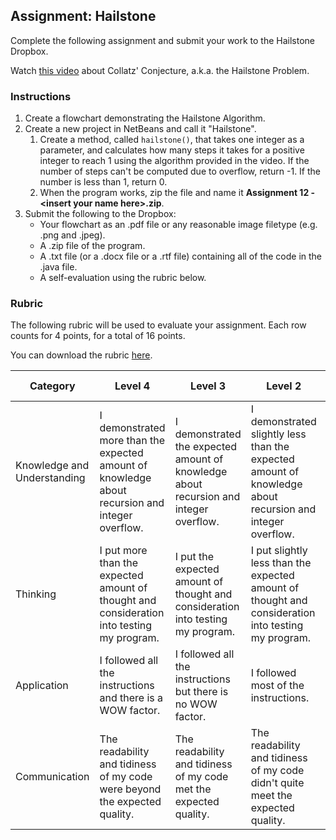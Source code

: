 ## Assignment: Hailstone

Complete the following assignment and submit your work to the Hailstone Dropbox.

Watch [this video](https://www.youtube.com/watch?v=5mFpVDpKX70) about Collatz' Conjecture, a.k.a. the Hailstone Problem.


### Instructions

1. Create a flowchart demonstrating the Hailstone Algorithm.
2. Create a new project in NetBeans and call it "Hailstone".
    1. Create a method, called `hailstone()`, that takes one integer as a parameter, and calculates how many steps it takes for a positive integer to reach 1 using the algorithm provided in the video. If the number of steps can't be computed due to overflow, return -1. If the number is less than 1, return 0. 
    2. When the program works, zip the file and name it **Assignment 12 - \<insert your name here>.zip**.
3. Submit the following to the Dropbox:
    * Your flowchart as an .pdf file or any reasonable image filetype (e.g. .png and .jpeg).
    * A .zip file of the program.
    * A .txt file (or a .docx file or a .rtf file) containing all of the code in the .java file.
    * A self-evaluation using the rubric below. 


### Rubric

The following rubric will be used to evaluate your assignment. Each row counts for 4 points, for a total of 16 points. 

You can download the rubric [here](https://docs.google.com/document/d/1cHnRpQWqX5vQn4r5PlElj6IIOQR7VdZ5zfrIGx-JcbQ/edit?usp=sharing).

| Category | Level 4 | Level 3 | Level 2 | Level 1 | Below Level 1 |
| --- | --- | --- | --- | --- | --- |
| Knowledge and Understanding  | I demonstrated more than the expected amount of knowledge about recursion and integer overflow. | I demonstrated the expected amount of knowledge about recursion and integer overflow.  | I demonstrated slightly less than the expected amount of knowledge about recursion and integer overflow. | I demonstrated a small amount of knowledge about recursion and integer overflow. | I demonstrated no knowledge about recursion and integer overflow. |
| Thinking | I put more than the expected amount of thought and consideration into testing my program. | I put the expected amount of thought and consideration into testing my program. | I put slightly less than the expected amount of thought and consideration into testing my program. | I put a small amount of thought and consideration into testing my program. | I put no thought and consideration into the testing my program. |
| Application | I followed all the instructions and there is a WOW factor. | I followed all the instructions but there is no WOW factor. | I followed most of the instructions. | I followed some of the instructions. | I followed none of the instructions. |
| Communication | The readability and tidiness of my code were beyond the expected quality. | The readability and tidiness of my code met the expected quality. | The readability and tidiness of my code didn't quite meet the expected quality. | The readability and tidiness of my code were far below the expected quality. | My code was not readable nor tidy at all. |
